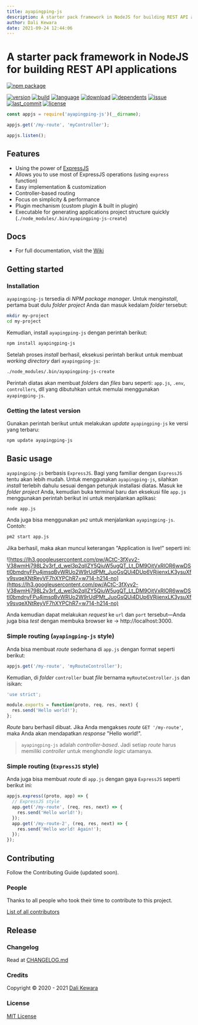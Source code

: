 ```yaml
---
title: ayapingping-js
description: A starter pack framework in NodeJS for building REST API applications
author: Dali Kewara
date: 2021-09-24 12:44:06
---
```


# A starter pack framework in NodeJS for building REST API applications

[![npm package](https://nodei.co/npm/ayapingping-js.png?downloads=true&downloadRank=true&stars=true)](https://nodei.co/npm/ayapingping-js/)

[![version](https://img.shields.io/npm/v/ayapingping-js.svg?style=flat)](https://img.shields.io/npm/v/ayapingping-js.svg?style=flat)
[![build](https://img.shields.io/circleci/project/github/dalikewara/ayapingping-js.svg?style=flat)](https://img.shields.io/circleci/project/github/dalikewara/ayapingping-js.svg?style=flat)
[![language](https://img.shields.io/github/languages/top/dalikewara/ayapingping-js.svg?style=flat)](https://img.shields.io/github/languages/top/dalikewara/ayapingping-js.svg?style=flat)
[![download](https://img.shields.io/npm/dt/ayapingping-js.svg?style=flat)](https://img.shields.io/npm/dt/ayapingping-js.svg?style=flat)
[![dependents](https://img.shields.io/librariesio/dependents/npm/ayapingping-js.svg?style=flat)](https://img.shields.io/librariesio/dependents/npm/ayapingping-js.svg?style=flat)
[![issue](https://img.shields.io/github/issues/dalikewara/ayapingping-js.svg?style=flat)](https://img.shields.io/github/issues/dalikewara/ayapingping-js.svg?style=flat)
[![last_commit](https://img.shields.io/github/last-commit/dalikewara/ayapingping-js.svg?style=flat)](https://img.shields.io/github/last-commit/dalikewara/ayapingping-js.svg?style=flat)
[![license](https://img.shields.io/npm/l/ayapingping-js.svg?style=flat)](https://img.shields.io/npm/l/ayapingping-js.svg?style=flat)

```javascript
const appjs = require('ayapingping-js')(__dirname);

appjs.get('/my-route', 'myController');

appjs.listen();
```

## Features

 - Using the power of [ExpressJS](https://github.com/expressjs/express)
 - Allows you to use most of ExpressJS operations (using `express` function)
 - Easy implementation & customization
 - Controller-based routing
 - Focus on simplicity & performance
 - Plugin mechanism (custom plugin & built in plugin)
 - Executable for generating applications project structure quickly (`./node_modules/.bin/ayapingping-js-create`)

## Docs

 - For full documentation, visit the [Wiki](https://github.com/dalikewara/ayapingping-js/wiki)

## Getting started

### Installation

`ayapingping-js` tersedia di *NPM package manager*. Untuk meng*install*, pertama buat dulu *folder project* Anda dan masuk kedalam *folder* tersebut:

```bash
mkdir my-project
cd my-project
```

Kemudian, install `ayapingping-js` dengan perintah berikut:

```bash
npm install ayapingping-js
```

Setelah proses *install* berhasil, eksekusi perintah berikut untuk membuat *working directory* dari `ayapingping-js`:

```bash
./node_modules/.bin/ayapingping-js-create
```

Perintah diatas akan membuat *folders* dan *files* baru seperti: `app.js`, `.env`, `controllers`, dll yang dibutuhkan untuk memulai menggunakan `ayapingping-js`.

### Getting the latest version

Gunakan perintah berikut untuk melakukan *update* `ayapingping-js` ke versi yang terbaru:

```bash
npm update ayapingping-js
```

## Basic usage

`ayapingping-js` berbasis `ExpressJS`. Bagi yang familiar dengan `ExpressJS` tentu akan lebih mudah. Untuk menggunakan `ayapingping-js`, silahkan *install* terlebih dahulu sesuai dengan petunjuk installasi diatas. Masuk ke *folder project* Anda, kemudian buka terminal baru dan eksekusi file `app.js` menggunakan perintah berikut ini untuk menjalankan aplikasi:

```bash
node app.js
```

Anda juga bisa menggunakan `pm2` untuk menjalankan `ayapingping-js`. Contoh:

```bash
pm2 start app.js
```

Jika berhasil, maka akan muncul keterangan "Application is live!" seperti ini:

![https://lh3.googleusercontent.com/pw/ACtC-3fXyv2-V38wmHj798L2v3rf_d_wel3p2qIlZY5QiuW5ugQT_Lt_DM9OitVxRIOR6wwDStl0bmdnyFPu4jmsqBvWRUo2W9rUdPMt_JuoGsQUi4DUp6VRjienxLK3ysuXfv9svqeXNtReyVF7hXYPChR7=w714-h214-no](https://lh3.googleusercontent.com/pw/ACtC-3fXyv2-V38wmHj798L2v3rf_d_wel3p2qIlZY5QiuW5ugQT_Lt_DM9OitVxRIOR6wwDStl0bmdnyFPu4jmsqBvWRUo2W9rUdPMt_JuoGsQUi4DUp6VRjienxLK3ysuXfv9svqeXNtReyVF7hXYPChR7=w714-h214-no)

Anda kemudian dapat melakukan *request* ke `url` dan `port` tersebut&mdash;Anda juga bisa *test* dengan membuka browser ke -> http://localhost:3000.

### Simple routing (`ayapingping-js` style)

Anda bisa membuat *route* sederhana di `app.js` dengan format seperti berikut:

```javascript
appjs.get('/my-route', 'myRouteController');
```

Kemudian, di *folder* `controller` buat *file* bernama `myRouteController.js` dan isikan:

```javascript
'use strict';

module.exports = function(proto, req, res, next) {
  res.send('Hello world!');
};
```

*Route* baru berhasil dibuat. Jika Anda mengakses *route* `GET '/my-route'`, maka Anda akan mendapatkan *response* "Hello world!".

> `ayapingping-js` adalah *controller-based*. Jadi setiap *route* harus memiliki *controller* untuk meng*handle* *logic* utamanya.

### Simple routing (`ExpressJS` style)

Anda juga bisa membuat *route* di `app.js` dengan gaya `ExpressJS` seperti berikut ini:

```javascript
appjs.express((proto, app) => {
  // ExpressJS style
  app.get('/my-route', (req, res, next) => {
    res.send('Hello world!');
  });
  app.get('/my-route-2', (req, res, next) => {
    res.send('Hello world! Again!');
  });
});
```

## Contributing

Follow the Contributing Guide (updated soon).

### People

Thanks to all people who took their time to contribute to this project.

[List of all contributors](https://github.com/dalikewara/ayapingping-js/graphs/contributors)

## Release

### Changelog

Read at [CHANGELOG.md](https://github.com/dalikewara/ayapingping-js/blob/master/CHANGELOG.md)

### Credits

Copyright &copy; 2020 - 2021 [Dali Kewara](https://www.dalikewara.com)

### License

[MIT License](https://github.com/dalikewara/ayapingping-js/blob/master/LICENSE)